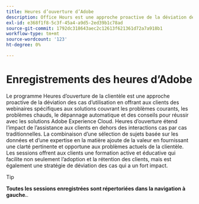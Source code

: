 ```yaml
---
title: Heures d’ouverture d’Adobe
description: Office Hours est une approche proactive de la déviation des cas en offrant aux clients des webinaires spécifiques aux solutions.
exl-id: e368f1f8-5c3f-45a4-a9d5-2ed39b1c78ad
source-git-commit: 1792dc318643aec2c12613f621361d72a7a918b1
workflow-type: tm+mt
source-wordcount: '123'
ht-degree: 0%

---
```


# Enregistrements des heures d’Adobe

Le programme Heures d’ouverture de la clientèle est une approche proactive de la déviation des cas d’utilisation en offrant aux clients des webinaires spécifiques aux solutions couvrant les problèmes courants, les problèmes chauds, le dépannage automatique et des conseils pour réussir avec les solutions Adobe Experience Cloud. Heures d’ouverture étend l’impact de l’assistance aux clients en dehors des interactions cas par cas traditionnelles. La combinaison d’une sélection de sujets basée sur les données et d’une expertise en la matière ajoute de la valeur en fournissant une clarté pertinente et opportune aux problèmes actuels de la clientèle. Les sessions offrent aux clients une formation active et éducative qui facilite non seulement l’adoption et la rétention des clients, mais est également une stratégie de déviation des cas qui a un fort impact.

>[!TIP]
>
>**Toutes les sessions enregistrées sont répertoriées dans la navigation à gauche.**.

<!--

## Featured

<table>
  <tr>
   <td>
      <a href="2022/cross-channel.md">
      <img alt="Level up Your Cross-channel Marketing with Adobe [!DNL Campaign Classic]" src="assets/cross-channel.png"/>
      </a>
      <div>
         <a href="./2022/cross-channel.md"><strong>Level up Your Cross-channel Marketing with Adobe [!DNL Campaign Classic]</strong></a>
         <br/>
      </div>
   </td>
   <td>
      <a href="2022/integrations.md">
      <img alt="Adobe [!DNL Campaign] integrations with a marketing ecosystem" src="assets/integrations.png"/>
      </a>
      <div>
         <a href="./2022/integrations.md"><strong>Adobe [!DNL Campaign] integrations with a marketing ecosystem</strong></a>
         <br/>
      </div>
   </td>
   <td>
      <a href="2022/tips.md">
      <img alt="Time saving tips from a pro" src="./assets/tips.png"/>
      </a>
      <div>
         <a href="2022/tips.md"><strong>Time saving tips from a pro</strong></a>
         <br/>
      </div>
   </td>
</table>

-->
